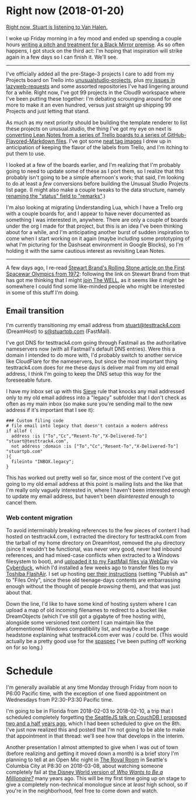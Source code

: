 # Right now (2018-01-20)

[Right now, Stuart is listening to Van Halen.](https://www.youtube.com/watch?v=YCcLNmOpN3A)

I woke up Friday morning in a fey mood and ended up spending a couple hours [writing a pitch and treatment for a Black Mirror premise][Let's Talk Tommy]. As so often happens, I got stuck on the third act: I'm hoping that inspiration will strike again in a few days so I can finish it. We'll see.

[Let's Talk Tommy]: https://github.com/stuartpb/pitches-and-scripts/blob/master/tv-spec-scripts/black-mirror/lets-talk-tommy.md

---

I've officially added all the pre-Stage-3 projects I care to add from my Projects board on Trello into [unusualstudio-projects](https://github.com/unusualstudio/unusualstudio-projects), plus [my issues in lazyweb-requests](https://github.com/h5bp/lazyweb-requests/issues/created_by/stuartpb) and some assorted repositories I've had lingering around for a while. Right now, I've got 99 projects in the Cloud9 workspace where I've been putting these together: I'm debating scrounging around for one more to make it an even hundred, versus just straight up shipping 99 Projects and just letting that stand.

As much as my next priority should be building the template renderer to list these projects on unusual.studio, the thing I've got my eye on next is [converting Lean Notes from a series of Trello boards to a series of GitHub-Flavored-Markdown files][leannotes/leannotes#1]. I've got some [neat tag images][leannotes tags] I drew up in anticipation of keeping the flavor of the labels from Trello, and I'm itching to put them to use.

I looked at a few of the boards earlier, and I'm realizing that I'm probably going to need to update some of these as I port them, so I realize that this probably isn't going to be a simple afternoon's work; that said, I'm looking to do at least a *few* conversions before building the Unusual Studio Projects list page. (I might also make a couple tweaks to the data structure, namely [renaming the "status" field to "remarks"][unusualstudio-projects#6].)

I'm also looking at migrating Understanding Lua, which I have a Trello org with a couple boards for, and I appear to have never documented as something I was interested in, anywhere. There are only a couple of boards under the org I made for that project, but this is an idea I've been thinking about for a while, and I'm anticipating another burst of sudden inspiration to come when I start working on it again (maybe including some prototyping of what I'm picturing for the Dashseat environment in Google Blocks), so I'm holding it with the same cautious interest as revisiting Lean Notes.

---

A few days ago, I re-read [Stewart Brand's Rolling Stone article on the First Spacewar Olympics from 1972][spacewar-article]: following the link on Stewart Brand from that has got me thinking that I might [join The WELL][], as it seems like it might be somewhere I could find some like-minded people who might be interested in some of this stuff I'm doing.

[leannotes/leannotes#1]: https://github.com/leannotes/leannotes/issues/1
[leannotes tags]: https://github.com/leannotes/leannotes/tree/master/tags
[unusualstudio-projects#6]: https://github.com/unusualstudio/unusualstudio-projects/issues/6
[spacewar-article]: https://github.com/stuartpb/spacewar-article
[Join The WELL]: https://www.well.com/join/

## Email transition

I'm currently transitioning my email address from stuart@testtrack4.com (DreamHost) to s@stuartpb.com (FastMail).

I've got DNS for testtrack4.com going through Fastmail as the authoritative nameservers now (with all Fastmail's default DNS entries). Were this a domain I intended to do more with, I'd probably switch to another service like CloudFlare for the nameservers, but since the most important thing testtrack4.com does for me these days is deliver mail from my old email address, I think I'm going to keep the DNS setup this way for the foreseeable future.

I have my inbox set up with this [Sieve][] rule that knocks any mail addressed only to my old email address into a "legacy" subfolder that I don't check as often as my main inbox (so make sure you're sending mail to the new address if it's important that I see it):

[Sieve]: https://en.wikipedia.org/wiki/Sieve_(mail_filtering_language)

```sieve
### Custom filing code
# file email into legacy that doesn't contain a modern address
if allof (
  address :is ["To","Cc","Resent-To","X-Delivered-To"] "stuart@testtrack4.com",
  not address :domain :is ["To","Cc","Resent-To","X-Delivered-To"] "stuartpb.com"
){
  fileinto "INBOX.legacy";
}
```

This has worked out pretty well so far, since most of the content I've got going to my old email address at this point is mailing lists and the like that I'm really only vaguely interested in, where I haven't been interested enough to update my email address, but haven't been *disinterested* enough to cancel them.

### Web content migration

To avoid interminably breaking references to the few pieces of content I had hosted on testtrack4.com, I extracted the directory for testtrack4.com from the tarball of my home directory on DreamHost, removed the `php` directory (since it wouldn't be functional, was never very good, never had inbound references, and had mixed-case conflicts when extracted to a Windows filesystem to boot), and [uploaded it to my FastMail files via WebDav][davnftp] via [Cyberduck][], which I'd installed a few weeks ago to transfer files to my [Toshiba FlashAir][]. I set up hosting [per their instructions][createwebsite] (setting "Publish as" to "Files Only", since these old teenage-days contents are embarrassing enough without the thought of people *browsing* them), and that was just about that.

[davnftp]: https://www.fastmail.com/help/files/davnftp.html
[Cyberduck]: https://cyberduck.io/?l=en
[Toshiba FlashAir]: https://www.flashair-developers.com/en/documents/api/config/
[createwebsite]: https://www.fastmail.com/help/files/website.html#createwebsite

Down the line, I'd like to have some kind of hosting system where I can upload a map of old incoming filenames to redirect to a bucket like DreamObjects (which I've still got a gigabyte of free hosting with), alongside some versioned text content I can maintain like the aforementioned Windows compatibility list, and maybe a front page headstone explaining what testtrack4.com ever was / could be. (This would actually be a pretty good use for the [spaspec][] I've been putting off working on for so long.)

[spaspec]: https://github.com/spaspec

# Schedule

I'm generally available at any time Monday through Friday from noon to P6:00 Pacific time, with the exception of one fixed appointment on Wednesdays from P2:30-P3:30 Pacific time.

I'm going to be in Florida from 2018-02-03 to 2018-02-10, a trip that I scheduled completely forgetting [the SeattleJS talk on CouchDB I proposed two and a half years ago](https://github.com/seattlejs/seattlejs/issues/38), which I had been scheduled to give on the 8th. I've just now realized this and posted that I'm not going to be able to make that appointment in that thread: we'll see how that develops in the interim.

Another presentation I almost attempted to give when I was out of town (before realizing and getting it moved down a month) is a brief story I'm planning to tell at an Open Mic night in [The Royal Room][] in Seattle's Columbia City at P8:30 on 2018-03-08, about watching someone completely fail at [the Disney World version of *Who Wants to Be a Millionaire?*][WWTBAMPI] many years ago. This will be my first time going up on stage to give a completely non-technical monologue since at *least* high school, so if you're in the neighborhood, feel free to come down and watch.

[The Royal Room]: http://theroyalroomseattle.com/
[WWTBAMPI]: https://en.wikipedia.org/wiki/Who_Wants_to_Be_a_Millionaire_%E2%80%93_Play_It!

